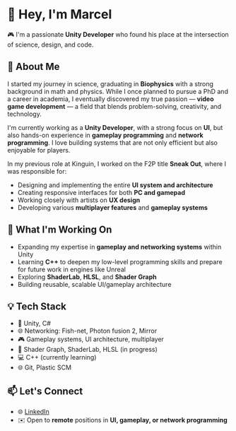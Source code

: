# 👋 Hey, I'm Marcel

🎮 I'm a passionate **Unity Developer** who found his place at the intersection of science, design, and code.

## 🧠 About Me

I started my journey in science, graduating in **Biophysics** with a strong background in math and physics. While I once planned to pursue a PhD and a career in academia, I eventually discovered my true passion — **video game development** — a field that blends problem-solving, creativity, and technology.

I'm currently working as a **Unity Developer**, with a strong focus on **UI**, but also hands-on experience in **gameplay programming** and **network programming**. I love building systems that are not only efficient but also enjoyable for players.

In my previous role at Kinguin, I worked on the F2P title **Sneak Out**, where I was responsible for:
- Designing and implementing the entire **UI system and architecture**
- Creating responsive interfaces for both **PC and gamepad**
- Working closely with artists on **UX design**
- Developing various **multiplayer features** and **gameplay systems**

## 🔭 What I'm Working On

- Expanding my expertise in **gameplay and networking systems** within Unity
- Learning **C++** to deepen my low-level programming skills and prepare for future work in engines like Unreal
- Exploring **ShaderLab**, **HLSL**, and **Shader Graph**
- Building reusable, scalable UI/gameplay architecture

## 💡 Tech Stack

- 🧰 Unity, C#
- 🌐 Networking: Fish-net, Photon fusion 2, Mirror
- 🎮 Gameplay systems, UI architecture, multiplayer
- 🎨 Shader Graph, ShaderLab, HLSL (in progress)
- 💻 C++ (currently learning)
- 🌐 Git, Plastic SCM

## 📫 Let's Connect

- 🌐 [LinkedIn](https://www.linkedin.com/in/marcel-fojk/)
- ✉️ Open to **remote** positions in **UI, gameplay, or network programming**
